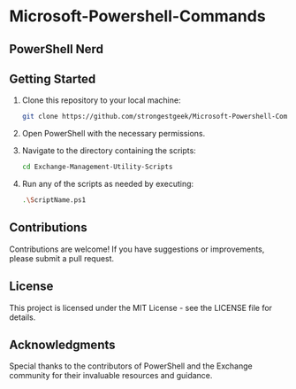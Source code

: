 # Microsoft-Powershell-Commands

## PowerShell Nerd

## Getting Started
1. Clone this repository to your local machine:
   ```bash
   git clone https://github.com/strongestgeek/Microsoft-Powershell-Commands.git

2. Open PowerShell with the necessary permissions.

3. Navigate to the directory containing the scripts:

   ```bash
   cd Exchange-Management-Utility-Scripts

4. Run any of the scripts as needed by executing:
   ```bash
   .\ScriptName.ps1

## Contributions
Contributions are welcome! If you have suggestions or improvements, please submit a pull request.

## License
This project is licensed under the MIT License - see the LICENSE file for details.

## Acknowledgments
Special thanks to the contributors of PowerShell and the Exchange community for their invaluable resources and guidance.
